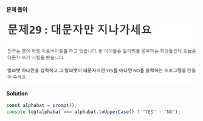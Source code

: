 **문제 풀이**

![이미지](../assets/images/result_29.PNG)

**Solution**

```javascript
const alphabat = prompt();
console.log(alphabat === alphabat.toUpperCase() ? "YES" : "NO");
```
